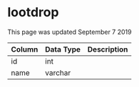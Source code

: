 # lootdrop

This page was updated September 7 2019

| Column | Data Type | Description |
| :--- | :--- | :--- |
| id | int |  |
| name | varchar |  |

